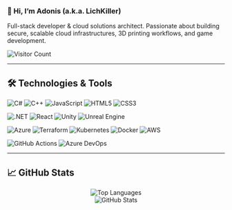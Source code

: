 ### 👋 Hi, I’m Adonis (a.k.a. LichKiller)
Full-stack developer & cloud solutions architect. Passionate about building secure, scalable cloud infrastructures, 3D printing workflows, and game development.

![Visitor Count](https://visitor-badge.laobi.icu/badge?page_id=EnrageStudio.mi-proyecto)

---

## 🛠️ Technologies & Tools

<!-- Languages -->
![C#](https://img.shields.io/badge/C%23-239120?logo=c-sharp&logoColor=white)
![C++](https://img.shields.io/badge/C++-00599C?logo=c%2B%2B&logoColor=white)
![JavaScript](https://img.shields.io/badge/JavaScript-F7DF1E?logo=javascript&logoColor=black)
![HTML5](https://img.shields.io/badge/HTML5-E34F26?logo=html5&logoColor=white)
![CSS3](https://img.shields.io/badge/CSS3-1572B6?logo=css3&logoColor=white)

<!-- Frameworks / Runtimes -->
![.NET](https://img.shields.io/badge/.NET-512BD4?logo=dot-net&logoColor=white)
![React](https://img.shields.io/badge/React-20232A?logo=react&logoColor=61DAFB)
![Unity](https://img.shields.io/badge/Unity-000000?logo=unity&logoColor=white)
![Unreal Engine](https://img.shields.io/badge/Unreal%20Engine-0E1128?logo=unrealengine&logoColor=white)

<!-- Cloud & IaC -->
![Azure](https://img.shields.io/badge/Azure-0089D6?logo=microsoftazure&logoColor=white)
![Terraform](https://img.shields.io/badge/Terraform-623CE4?logo=terraform&logoColor=white)
![Kubernetes](https://img.shields.io/badge/Kubernetes-326CE5?logo=kubernetes&logoColor=white)
![Docker](https://img.shields.io/badge/Docker-2496ED?logo=docker&logoColor=white)
![AWS](https://img.shields.io/badge/AWS-232F3E?logo=amazonaws&logoColor=white)

<!-- DevOps / CI-CD -->
![GitHub Actions](https://img.shields.io/badge/GitHub%20Actions-2088FF?logo=githubactions&logoColor=white)
![Azure DevOps](https://img.shields.io/badge/Azure%20DevOps-0078D4?logo=azuredevops&logoColor=white)

---

## 📈 GitHub Stats

<p align="center">
  
  <img src="https://github-readme-stats.vercel.app/api/top-langs/?username=adonisvillalva&layout=compact&theme=gotham" alt="Top Languages" />
</br>
  <img src="https://github-readme-stats.vercel.app/api?username=adonisvillalva&show_icons=true&theme=gotham" alt="GitHub Stats" />
</p>
